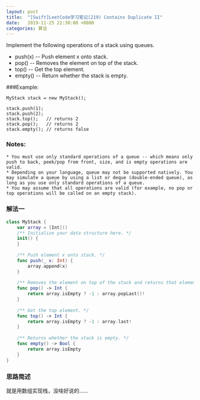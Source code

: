 ```yaml
---
layout: post
title:  "[Swift]LeetCode学习笔记(219) Contains Duplicate II"
date:   2019-11-25 22:30:00 +0800
categories: 算法
---
```


Implement the following operations of a stack using queues.

* push(x) -- Push element x onto stack.
* pop() -- Removes the element on top of the stack.
* top() -- Get the top element.
* empty() -- Return whether the stack is empty.

###Example:

```
MyStack stack = new MyStack();

stack.push(1);
stack.push(2);  
stack.top();   // returns 2
stack.pop();   // returns 2
stack.empty(); // returns false
```

### Notes:

```
* You must use only standard operations of a queue -- which means only push to back, peek/pop from front, size, and is empty operations are valid.
* Depending on your language, queue may not be supported natively. You may simulate a queue by using a list or deque (double-ended queue), as long as you use only standard operations of a queue.
* You may assume that all operations are valid (for example, no pop or top operations will be called on an empty stack).
```

### 解法一

```swift
class MyStack {
    var array = [Int]()   
    /** Initialize your data structure here. */
    init() {
    }
    
    /** Push element x onto stack. */
    func push(_ x: Int) {
        array.append(x)
    }
    
    /** Removes the element on top of the stack and returns that element. */
    func pop() -> Int {
        return array.isEmpty ? -1 : array.popLast()!
    }
    
    /** Get the top element. */
    func top() -> Int {
        return array.isEmpty ? -1 : array.last!
    }
    
    /** Returns whether the stack is empty. */
    func empty() -> Bool {
        return array.isEmpty
    }
}
```

### 思路简述

就是用数组实现栈，没啥好说的……